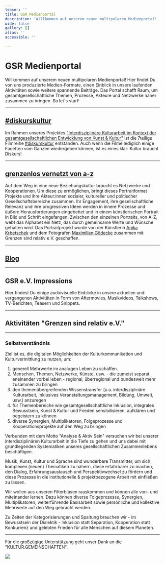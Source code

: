 ```yaml
---
teaser: ''
title: GSR Medienportal
description: 'Willkommen auf unserem neuen multipolaren Medienportal! '
wide: false
gallery: []
alias: ''
accessible: ''

---
```

# GSR Medienportal

Willkommen auf unserem neuen multipolaren Medienportal! Hier findet Du von uns produzierte Medien-Formate, einen Einblick in unsere laufenden Aktivitäten sowie weitere spannende Beiträge. Das Portal schafft Raum, um gesamtgesellschaftliche Themen, Prozesse, Akteure und Netzwerke näher zusammen zu bringen. So let´s start!

***

## [#diskurskultur](https://www.grenzensindrelativ.de/aktivitaeten/gsr-medienportal/diskurskultur)

Im Rahmen unseres Projektes ["Interdisziplinäre Kulturarbeit im Kontext der gesamtgesellschaftlichen Entwicklung von Kunst & Kultur"](https://www.grenzensindrelativ.de/aktivitaeten/projekte-und-veranstaltungen/interdisziplinaere-kulturarbeit/allgemein) ist die 7teilige Filmreihe [#diskurskultur](https://www.youtube.com/hashtag/diskurskultur) entstanden. Auch wenn die Filme lediglich einige Facetten vom Ganzen wiedergeben können, ist es eines klar: Kultur braucht Diskurs!

<video-gallery name="media-diskurskultur"></video-gallery>

***

## [grenzenlos vernetzt von a-z](https://www.grenzensindrelativ.de/aktivitaeten/gsr-medienportal/grenzenlos-vernetzt/grenzenlos-vernetzt)

Auf dem Weg in eine neue Beziehungskultur braucht es Netzwerke und Kooperationen. Um diese zu ermöglichen, bringt dieses Portraitformat Projekte und ihre Akteur:innen sozialer, kultureller und politischer Gesellschaftsbereiche zusammen. Ihr Engagement, ihre gesellschaftliche Relevanz und ihre progressiven Ideen werden in innere Prozesse und äußere Herausforderungen eingebettet und in einem künstlerischen Portrait in Bild und Schrift eingefangen. Zwischen den einzelnen Portraits, von A-Z, webt das Alphabet ein Netz, das durch gemeinsame Werte und Wünsche gehalten wird. Das Portraitprojekt wurde von der Künstlerin [Anika Krbetschek](www.anikakrb.com) und dem Fotografen [Maximilian Gödecke](www.max-goedecke.de) zusammen mit Grenzen sind relativ e.V. geschaffen.

<slideshow :max="2" name="gsr-medienportal-grenzenlosvernetzt"></slideshow>

***

## [Blog](https://www.grenzensindrelativ.de/aktivitaeten/gsr-medienportal/Blog/grenzen-sind-relativ-musik-horen-und-inklusion)

<slideshow :max="2" name="media-blog"></slideshow>

***

## GSR e.V. Impressions 

Hier findest Du einige audiovisuelle Einblicke in unsere aktuellen und vergangenen Aktivitäten in Form von Aftermovies, Musikvideos, Talkshows, TV-Berichten, Teasern und Snippets.

<video-gallery name="startseite-video-galerie"></video-gallery>

***

## Aktivitäten "Grenzen sind relativ e.V."

<slideshow :max="2" name="startseite-aktivitaeten"></slideshow>

***

### Selbstverständnis

Ziel ist es, die digitalen Möglichkeiten der Kulturkommunikation und Kulturvermittlung zu nutzen, um:

1. generell Mehrwerte im analogen Leben zu schaffen.
2. Menschen, Themen, Netzwerke, Künste, usw. - die zumeist separat aneinander vorbei leben - regional, überregional und bundesweit mehr zusammen zu bringen
3. den themenübergreifenden Wissenstransfer (u.a. interdisziplinäre Kulturarbeit, inklusives Veranstaltungsmanagement, Bildung, Umwelt, usw.) anzuregen
4. für Themenbereiche wie gesamtgesellschaftliche Inklusion, integrales Bewusstsein, Kunst & Kultur und Frieden sensibilisieren, aufklären und begeistern zu können
5. diverse Synergien, Multiplikatoren, Folgeprozesse und Kooperationsprojekte auf den Weg zu bringen

Verbunden mit dem Motto "Analyse & Aktiv Sein" versuchen wir bei unserer interdisziplinären Kulturarbeit in die Tiefe zu gehen und uns dabei mit grundlegenden Systematiken unseres gesellschaftlichen Zusammenlebens beschäftigen.

Musik, Kunst, Kultur und Sprache sind wunderbare Transmitter, um sich komplexen (neuen) Thematiken zu nähern, diese erfahrbarer zu machen, den Dialog, Erfahrungsaustausch und Perspektivwechsel zu fördern und diese Prozesse in die institutionelle & projektbezogene Arbeit mit einfließen zu lassen.

Wir wollen aus unseren Filterblasen rauskommen und können alle von- und miteinander lernen. Dazu können diverse Folgeprozesse, Synergien, Multiplikatoren, weiterführende Basisarbeit sowie persönliche und kollektive Mehrwerte auf den Weg gebracht werden.

Zu Zeiten der Kategorisierungen und Spaltung brauchen wir - im Bewusstsein der Dialektik - Inklusion statt Separation, Kooperation statt Konkurrenz und gelebten Frieden für alle Menschen auf diesem Planeten.

***

Für die großzügige Unterstützung geht unser Dank an die "KULTUR.GEMEINSCHAFTEN".

![](/media/2021/10/gsr-social-media-channel_forderlogos-kompakt.jpg)